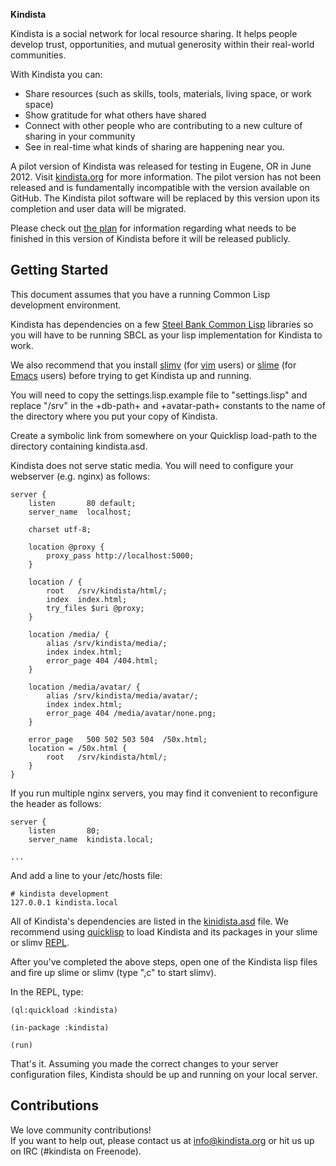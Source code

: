 __Kindista__

Kindista is a social network for local resource sharing. 
It helps people develop trust, opportunities, and mutual generosity within their real-world communities. 

With Kindista you can:

- Share resources (such as skills, tools, materials, living space, or work space)
- Show gratitude for what others have shared
- Connect with other people who are contributing to a new culture of sharing in your community
- See in real-time what kinds of sharing are happening near you.

A pilot version of Kindista was released for testing in Eugene, OR in June 2012.
Visit [kindista.org](http://kindista.org) for more information.
The pilot version has not been released and is fundamentally incompatible with the version available on GitHub. 
The Kindista pilot software will be replaced by this version upon its completion and user data will be migrated.

Please check out [the plan](https://github.com/kindista/kindista/blob/master/PLAN) for information regarding what needs to be finished in this version of Kindista before it will be released publicly.


## Getting Started ##

This document assumes that you have a running Common Lisp development environment. 

Kindista has dependencies on a few [Steel Bank Common Lisp](http://www.sbcl.org) libraries so you will have to be running SBCL as your lisp implementation for Kindista to work.

We also recommend that you install [slimv](http://kovisoft.bitbucket.org/tutorial.html) (for [vim](http://www.vim.org) users) or [slime](http://common-lisp.net/project/slime/) (for [Emacs](http://www.gnu.org/software/emacs/) users) before trying to get Kindista up and running.

You will need to copy the settings.lisp.example file to "settings.lisp" and replace "/srv" in the +db-path+ and +avatar-path+ constants to the name of the directory where you put your copy of Kindista.

Create a symbolic link from somewhere on your Quicklisp load-path to the directory containing kindista.asd.

Kindista does not serve static media. You will need to configure your webserver (e.g. nginx) as follows:

    server {
        listen       80 default;
        server_name  localhost;

        charset utf-8;

        location @proxy {
            proxy_pass http://localhost:5000;
        }

        location / {
            root   /srv/kindista/html/;
            index  index.html;
            try_files $uri @proxy;
        }

        location /media/ {
            alias /srv/kindista/media/;
            index index.html;
            error_page 404 /404.html;
        }

        location /media/avatar/ {
            alias /srv/kindista/media/avatar/;
            index index.html;
            error_page 404 /media/avatar/none.png;
        }

        error_page   500 502 503 504  /50x.html;
        location = /50x.html {
            root   /srv/kindista/html/;
        }
    }

If you run multiple nginx servers, you may find it convenient to reconfigure the header as follows: 

    server {
        listen       80;
        server_name  kindista.local;

    ...

And add a line to your /etc/hosts file:

    # kindista development
    127.0.0.1 kindista.local

All of Kindista's dependencies are listed in the [kinidista.asd](http://https://github.com/kindista/kindista/blob/master/kindista.asd) file.
We recommend using [quicklisp](http://www.quicklisp.org/beta/) to load Kindista and its packages in your slime or slimv [REPL](http://en.wikipedia.org/wiki/Read%E2%80%93eval%E2%80%93print_loop).

After you've completed the above steps, open one of the Kindista lisp files and fire up slime or slimv (type ",c" to start slimv).

In the REPL, type:
    
    (ql:quickload :kindista)

    (in-package :kindista)

    (run)

That's it.
Assuming you made the correct changes to your server configuration files, Kindista should be up and running on your local server.

## Contributions ##

We love community contributions!  
If you want to help out, please contact us at [info@kindista.org](mailto:info@kindista.org) or hit us up on IRC (#kindista on Freenode).
